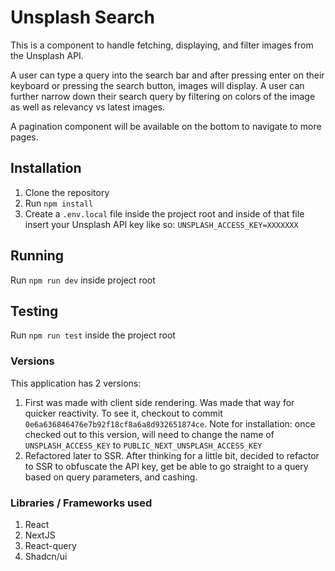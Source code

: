 # Unsplash Search

This is a component to handle fetching, displaying, and filter images from the Unsplash API.

A user can type a query into the search bar and after pressing enter on their keyboard or pressing the search button, images will display. A user can further narrow down their search query by filtering on colors of the image as well as relevancy vs latest images.

A pagination component will be available on the bottom to navigate to more pages.

## Installation

1. Clone the repository
2. Run `npm install`
3. Create a `.env.local` file inside the project root and inside of that file insert your Unsplash API key like so: `UNSPLASH_ACCESS_KEY=XXXXXXX`

## Running

Run `npm run dev` inside project root

## Testing

Run `npm run test` inside the project root

### Versions

This application has 2 versions:

1. First was made with client side rendering. Was made that way for quicker reactivity. To see it, checkout to commit `0e6a636846476e7b92f18cf8a6a8d932651874ce`. Note for installation: once checked out to this version, will need to change the name of `UNSPLASH_ACCESS_KEY` to `PUBLIC_NEXT_UNSPLASH_ACCESS_KEY`
2. Refactored later to SSR. After thinking for a little bit, decided to refactor to SSR to obfuscate the API key, get be able to go straight to a query based on query parameters, and cashing.

### Libraries / Frameworks used

1. React
2. NextJS
3. React-query
4. Shadcn/ui
